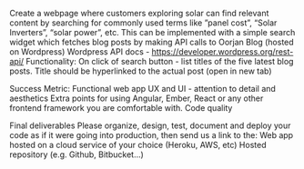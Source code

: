 Create a webpage where customers exploring solar can find relevant content by searching for commonly used terms like ”panel cost”, “Solar Inverters”, “solar power”, etc. This can be implemented with a simple search widget which fetches blog posts by making  API calls to Oorjan Blog (hosted on Wordpress)
Wordpress API docs - https://developer.wordpress.org/rest-api/
Functionality: On click of search button - list titles of the five latest blog posts. Title should be hyperlinked to the actual post (open in new tab)

Success Metric: 
Functional web app 
UX and UI - attention to detail and aesthetics
Extra points for using Angular, Ember, React or any other frontend framework you are comfortable with.
Code quality

Final deliverables 
Please organize, design, test, document and deploy your code as if it were going into production, then send us a link to the:
Web app hosted on a cloud service of your choice (Heroku, AWS, etc)
Hosted repository (e.g. Github, Bitbucket...)
